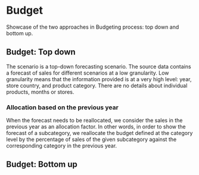 # Budget 

Showcase of the two approaches in Budgeting process: top down and bottom up. <br>
## Budget: Top down 
The scenario is a top-down forecasting scenario. The source data contains a forecast of sales for different scenarios at a low granularity. Low granularity means that the information provided is at a very high level: year, store country, and product category. There are no details about individual products, months or stores.<br>
### Allocation based on the previous year
When the forecast needs to be reallocated, we consider the sales in the previous year as an allocation factor. In other words, in order to show the forecast of a subcategory, we reallocate the budget defined at the category level by the percentage of sales of the given subcategory against the corresponding category in the previous year.
## Budget: Bottom up
